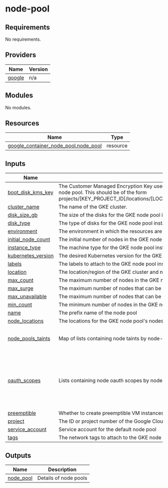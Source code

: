 # node-pool

<!-- BEGINNING OF PRE-COMMIT-TERRAFORM DOCS HOOK -->
## Requirements

No requirements.

## Providers

| Name | Version |
|------|---------|
| <a name="provider_google"></a> [google](#provider\_google) | n/a |

## Modules

No modules.

## Resources

| Name | Type |
|------|------|
| [google_container_node_pool.node_pool](https://registry.terraform.io/providers/hashicorp/google/latest/docs/resources/container_node_pool) | resource |

## Inputs

| Name | Description | Type | Default | Required |
|------|-------------|------|---------|:--------:|
| <a name="input_boot_disk_kms_key"></a> [boot\_disk\_kms\_key](#input\_boot\_disk\_kms\_key) | The Customer Managed Encryption Key used to encrypt the boot disk attached to each node in the node pool. This should be of the form projects/[KEY\_PROJECT\_ID]/locations/[LOCATION]/keyRings/[RING\_NAME]/cryptoKeys/[KEY\_NAME]. | `string` | `""` | no |
| <a name="input_cluster_name"></a> [cluster\_name](#input\_cluster\_name) | The name of the GKE cluster. | `string` | n/a | yes |
| <a name="input_disk_size_gb"></a> [disk\_size\_gb](#input\_disk\_size\_gb) | The size of the disks for the GKE node pool instances. | `number` | n/a | yes |
| <a name="input_disk_type"></a> [disk\_type](#input\_disk\_type) | The type of disks for the GKE node pool instances. e.g. pd-standard, pd-balanced or pd-ssd | `string` | `"pd-standard"` | no |
| <a name="input_environment"></a> [environment](#input\_environment) | The environment in which the resources are being deployed. | `string` | n/a | yes |
| <a name="input_initial_node_count"></a> [initial\_node\_count](#input\_initial\_node\_count) | The initial number of nodes in the GKE node pool. | `number` | n/a | yes |
| <a name="input_instance_type"></a> [instance\_type](#input\_instance\_type) | The machine type for the GKE node pool instances. | `string` | n/a | yes |
| <a name="input_kubernetes_version"></a> [kubernetes\_version](#input\_kubernetes\_version) | The desired Kubernetes version for the GKE cluster and node pool. | `string` | n/a | yes |
| <a name="input_labels"></a> [labels](#input\_labels) | The labels to attach to the GKE node pool instances. | `map(string)` | `{}` | no |
| <a name="input_location"></a> [location](#input\_location) | The location/region of the GKE cluster and node pool. | `string` | n/a | yes |
| <a name="input_max_count"></a> [max\_count](#input\_max\_count) | The maximum number of nodes in the GKE node pool. | `number` | n/a | yes |
| <a name="input_max_surge"></a> [max\_surge](#input\_max\_surge) | The maximum number of nodes that can be created beyond the desired size during an upgrade. | `number` | `1` | no |
| <a name="input_max_unavailable"></a> [max\_unavailable](#input\_max\_unavailable) | The maximum number of nodes that can be simultaneously unavailable during an upgrade. | `number` | `0` | no |
| <a name="input_min_count"></a> [min\_count](#input\_min\_count) | The minimum number of nodes in the GKE node pool. | `number` | n/a | yes |
| <a name="input_name"></a> [name](#input\_name) | The prefix name of the node pool | `string` | `""` | no |
| <a name="input_node_locations"></a> [node\_locations](#input\_node\_locations) | The locations for the GKE node pool's nodes. | `list(string)` | n/a | yes |
| <a name="input_node_pools_taints"></a> [node\_pools\_taints](#input\_node\_pools\_taints) | Map of lists containing node taints by node-pool name | `map(list(object({ key = string, value = string, effect = string })))` | <pre>{<br/>  "all": []<br/>}</pre> | no |
| <a name="input_oauth_scopes"></a> [oauth\_scopes](#input\_oauth\_scopes) | Lists containing node oauth scopes by node-pool name | `list(string)` | <pre>[<br/>  "https://www.googleapis.com/auth/devstorage.read_only",<br/>  "https://www.googleapis.com/auth/ndev.clouddns.readwrite",<br/>  "https://www.googleapis.com/auth/service.management.readonly",<br/>  "https://www.googleapis.com/auth/logging.write",<br/>  "https://www.googleapis.com/auth/monitoring",<br/>  "https://www.googleapis.com/auth/servicecontrol",<br/>  "https://www.googleapis.com/auth/trace.append",<br/>  "https://www.googleapis.com/auth/devstorage.read_only",<br/>  "https://www.googleapis.com/auth/cloud-platform"<br/>]</pre> | no |
| <a name="input_preemptible"></a> [preemptible](#input\_preemptible) | Whether to create preemptible VM instances for the GKE node pool. | `bool` | `false` | no |
| <a name="input_project"></a> [project](#input\_project) | The ID or project number of the Google Cloud project. | `string` | n/a | yes |
| <a name="input_service_account"></a> [service\_account](#input\_service\_account) | Service account for the default node pool | `string` | n/a | yes |
| <a name="input_tags"></a> [tags](#input\_tags) | The network tags to attach to the GKE node pool instances. | `list(string)` | `[]` | no |

## Outputs

| Name | Description |
|------|-------------|
| <a name="output_node_pool"></a> [node\_pool](#output\_node\_pool) | Details of node pools |
<!-- END OF PRE-COMMIT-TERRAFORM DOCS HOOK -->
